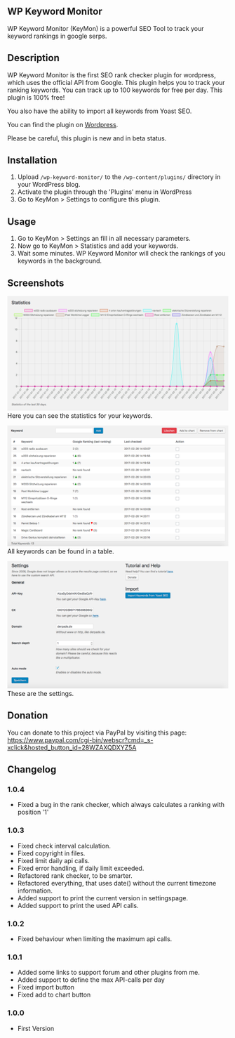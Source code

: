 ## WP Keyword Monitor

WP Keyword Monitor (KeyMon) is a powerful SEO Tool to track your keyword rankings in google serps.

## Description

WP Keyword Monitor is the first SEO rank checker plugin for wordpress, which uses the official API from Google. This plugin helps you to track your ranking keywords.
You can track up to 100 keywords for free per day.
This plugin is 100% free!

You also have the ability to import all keywords from Yoast SEO.

You can find the plugin on [Wordpress](https://wordpress.org/plugins/wp-keyword-monitor).

Please be careful, this plugin is new and in beta status.

## Installation

1. Upload `/wp-keyword-monitor/` to the `/wp-content/plugins/` directory in your WordPress blog.
1. Activate the plugin through the 'Plugins' menu in WordPress
1. Go to KeyMon > Settings to configure this plugin.

## Usage

1. Go to KeyMon > Settings an fill in all necessary parameters.
1. Now go to KeyMon > Statistics and add your keywords.
1. Wait some minutes. WP Keyword Monitor will check the rankings of you keywords in the background.

## Screenshots

![statistics](assets-wp-repo/screenshot-1.png)
Here you can see the statistics for your keywords.

![table](assets-wp-repo/screenshot-2.png)
All keywords can be found in a table.

![settings](assets-wp-repo/screenshot-3.png)
These are the settings.

## Donation
You can donate to this project via PayPal by visiting this page: https://www.paypal.com/cgi-bin/webscr?cmd=_s-xclick&hosted_button_id=28WZAXQDXYZ5A

## Changelog

### 1.0.4
* Fixed a bug in the rank checker, which always calculates a ranking with position '1'

### 1.0.3
* Fixed check interval calculation. 
* Fixed copyright in files.
* Fixed limit daily api calls.
* Fixed error handling, if daily limit exceeded.
* Refactored rank checker, to be smarter.
* Refactored everything, that uses date() without the current timezone information.
* Added support to print the current version in settingspage.
* Added support to print the used API calls. 

### 1.0.2
* Fixed behaviour when limiting the maximum api calls.

### 1.0.1
* Added some links to support forum and other plugins from me.
* Added support to define the max API-calls per day
* Fixed import button
* Fixed add to chart button

### 1.0.0
* First Version
